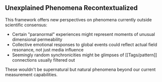 ## Unexplained Phenomena Recontextualized

This framework offers new perspectives on phenomena currently outside scientific consensus:

- Certain "paranormal" experiences might represent moments of unusual dimensional permeability
- Collective emotional responses to global events could reflect actual field resonance, not just media influence
- Seemingly random synchronicities might be glimpses of [[Tags/pattern]] connections usually filtered out

These wouldn't be supernatural but natural phenomena beyond our current measurement capabilities.